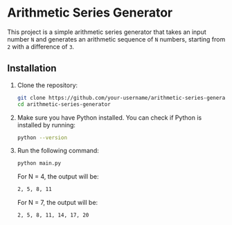 # Arithmetic Series Generator

This project is a simple arithmetic series generator that takes an input number `N` and generates an arithmetic sequence of `N` numbers, starting from `2` with a difference of `3`.

## Installation

1. Clone the repository:

   ```bash
   git clone https://github.com/your-username/arithmetic-series-generator.git
   cd arithmetic-series-generator
   ```

2. Make sure you have Python installed. You can check if Python is installed by running:
   ```bash
   python --version
   ```
3. Run the following command:

   ```bash
   python main.py
   ```

   For N = 4, the output will be:

   ```bash
   2, 5, 8, 11
   ```

   For N = 7, the output will be:

   ```bash
   2, 5, 8, 11, 14, 17, 20
   ```
